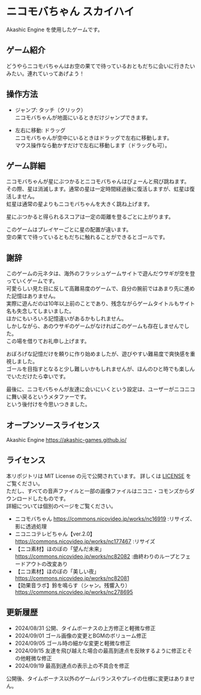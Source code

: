 # ニコモバちゃん スカイハイ
Akashic Engine を使用したゲームです。

## ゲーム紹介
  どうやらニコモバちゃんはお空の果てで待っているおともだちに会いに行きたいみたい。連れていってあげよう！

## 操作方法
  - ジャンプ: タッチ（クリック）  
    ニコモバちゃんが地面にいるときだけジャンプできます。

  - 左右に移動: ドラッグ  
    ニコモバちゃんが空中にいるときはドラッグで左右に移動します。  
    マウス操作なら動かすだけで左右に移動します（ドラッグも可）。

## ゲーム詳細
ニコモバちゃんが星にぶつかるとニコモバちゃんはぴょーんと飛び跳ねます。  
その際、星は消滅します。通常の星は一定時間経過後に復活しますが、虹星は復活しません。  
虹星は通常の星よりもニコモバちゃんを大きく跳ね上げます。  

星にぶつかると得られるスコアは一定の距離を登るごとに上がります。  

このゲームはプレイヤーごとに星の配置が違います。  
空の果てで待っているともだちに触れることができるとゴールです。  

## 謝辞
このゲームの元ネタは、海外のフラッシュゲームサイトで遊んだウサギが空を登っていくゲームです。  
可愛らしい見た目に反して高難易度のゲームで、自分の腕前ではあまり先に進めた記憶はありません。  
実際に遊んだのは10年以上前のことであり、残念ながらゲームタイトルもサイト名も失念してしまいました。  
ほかにもいろいろ記憶違いがあるかもしれません。  
しかしながら、あのウサギのゲームがなければこのゲームも存在しませんでした。  
この場を借りてお礼申し上げます。

おぼろげな記憶だけを頼りに作り始めましたが、遊びやすい難易度で爽快感を重視しました。  
ゴールを目指すとなると少し難しいかもしれませんが、ほんのひと時でも楽しんでいただけたら幸いです。  

最後に、ニコモバちゃんが友達に会いにいくという設定は、ユーザーがニコニコに舞い戻るというメタファーです。  
という後付けを今思いつきました。

## オープンソースライセンス
 Akashic Engine
 https://akashic-games.github.io/  

## ライセンス
 本リポジトリは MIT License の元で公開されています。 詳しくは [LICENSE](/LICENSE) をご覧ください。  
 ただし、すべての音声ファイルと一部の画像ファイルはニコニ・コモンズからダウンロードしたものです。  
 詳細については個別のページをご覧ください。

 - ニコモバちゃん 
https://commons.nicovideo.jp/works/nc16919 :リサイズ、影に透過処理
- ニコニコテレビちゃん【ver.2.0】
https://commons.nicovideo.jp/works/nc177467 :リサイズ
- 【ニコ素材】ほのぼの「望んだ未来」
https://commons.nicovideo.jp/works/nc82082 :曲終わりのループとフェードアウトの改変あり
- 【ニコ素材】ほのぼの「美しい夜」
https://commons.nicovideo.jp/works/nc82081
- 【効果音ラボ】鈴を鳴らす（シャン。残響入り）
https://commons.nicovideo.jp/works/nc278695

## 更新履歴
- 2024/08/31 公開、タイムボーナスの上方修正と軽微な修正
- 2024/09/01 ゴール画像の変更とBGMのボリューム修正
- 2024/09/05 ゴール時の細かな変更と軽微な修正
- 2024/09/15 友達を飛び越えた場合の最高到達点を反映するように修正とその他軽微な修正
- 2024/09/19 最高到達点の表示上の不具合を修正  

公開後、タイムボーナス以外のゲームバランスやプレイの仕様に変更はありません。
